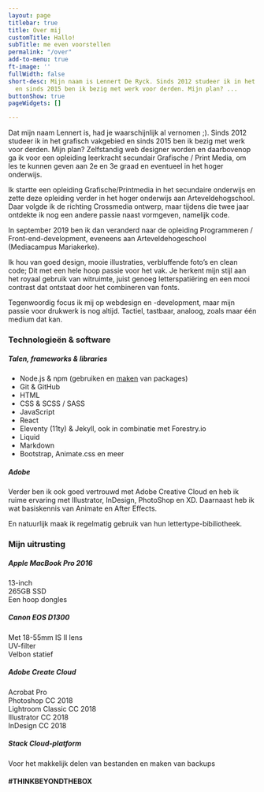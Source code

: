 ```yaml
---
layout: page
titlebar: true
title: Over mij
customTitle: Hallo!
subTitle: me even voorstellen
permalink: "/over"
add-to-menu: true
ft-image: ''
fullWidth: false
short-desc: Mijn naam is Lennert De Ryck. Sinds 2012 studeer ik in het grafisch vakgebied
  en sinds 2015 ben ik bezig met werk voor derden. Mijn plan? ...
buttonShow: true
pageWidgets: []

---
```

Dat mijn naam Lennert is, had je waarschijnlijk al vernomen ;). Sinds 2012 studeer ik in het grafisch vakgebied en sinds 2015 ben ik bezig met werk voor derden. Mijn plan? Zelfstandig web designer worden en daarbovenop ga ik voor een opleiding leerkracht secundair Grafische / Print Media, om les te kunnen geven aan 2e en 3e graad en eventueel in het hoger onderwijs.

Ik startte een opleiding Grafische/Printmedia in het secundaire onderwijs en zette deze opleiding verder in het hoger onderwijs aan Arteveldehogschool. Daar volgde ik de richting Crossmedia ontwerp, maar tijdens die twee jaar ontdekte ik nog een andere passie naast vormgeven, namelijk code.

In september 2019 ben ik dan veranderd naar de opleiding Programmeren / Front-end-development, eveneens aan Arteveldehogeschool (Mediacampus Mariakerke).

Ik hou van goed design, mooie illustraties, verbluffende foto’s en clean code; Dit met een hele hoop passie voor het vak. Je herkent mijn stijl aan het royaal gebruik van witruimte, juist genoeg letterspatiëring en een mooi contrast dat ontstaat door het combineren van fonts.

Tegenwoordig focus ik mij op webdesign en -development, maar mijn passie voor drukwerk is nog altijd. Tactiel, tastbaar, analoog, zoals maar één medium dat kan.

### Technologieën & software

##### Talen, frameworks & libraries

* Node.js & npm (gebruiken en [maken](https://www.npmjs.com/package/cutleryjs) van packages)
* Git & GitHub
* HTML
* CSS & SCSS / SASS
* JavaScript
* React
* Eleventy (11ty) & Jekyll, ook in combinatie met Forestry.io
* Liquid
* Markdown
* Bootstrap, Animate.css en meer

##### Adobe

Verder ben ik ook goed vertrouwd met Adobe Creative Cloud en heb ik ruime ervaring met Illustrator, InDesign, PhotoShop en XD. Daarnaast heb ik wat basiskennis van Animate en After Effects.

En natuurlijk maak ik regelmatig gebruik van hun lettertype-bibiliotheek.

### Mijn uitrusting

<div class="row"> <div class="col-12 col-md-6 mb-4"> <h5>Apple MacBook Pro 2016</h5> 13-inch <br> 265GB SSD <br> Een hoop dongles  </div> <div class="col-12 col-md-6 mb-4"> <h5>Canon EOS D1300</h5> Met 18-55mm IS II lens<br> UV-filter<br> Velbon statief </div> </div> <div class="row"> <div class="col-12 col-md-6 mb-4"> <h5>Adobe Create Cloud</h5> Acrobat Pro<br> Photoshop CC 2018<br> Lightroom Classic CC 2018<br> Illustrator CC 2018<br> InDesign CC 2018 </div> <div class="col-12 col-md-6"> <h5>Stack Cloud-platform</h5> Voor het makkelijk delen van bestanden en maken van backups </div> </div>

<h4 class="fontw-300 lspacing-1 d-none">#THINKBEYONDTHEBOX</h4>